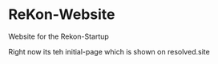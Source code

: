 # ReKon-Website

Website for the Rekon-Startup

Right now its teh initial-page which is shown on resolved.site
